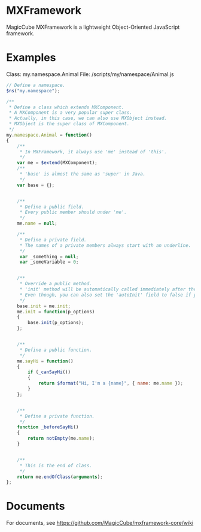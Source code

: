 # MXFramework
MagicCube MXFramework is a lightweight Object-Oriented JavaScript framework.

# Examples
Class: my.namespace.Animal
File:  /scripts/my/namespace/Animal.js
```javascript
// Define a namespace.
$ns("my.namespace");

/**
 * Define a class which extends MXComponent.
 * A MXComponent is a very popular super class.
 * Actually, in this case, we can also use MXObject instead.
 * MXObject is the super class of MXComponent.
 */
my.namespace.Animal = function()
{
	/**
	 * In MXFramework, it always use 'me' instead of 'this'.
	 */
	var me = $extend(MXComponent);
	/**
	 * 'base' is almost the same as 'super' in Java.
	 */
	var base = {};


	/**
	 * Define a public field.
	 * Every public member should under 'me'.
	 */
	me.name = null;

	/**
	 * Define a private field.
	 * The names of a private members always start with an underline.
	 */
	 var _something = null;
	 var _someVariable = 0;


	/**
	 * Override a public method.
	 * 'init' method will be automatically called immediately after the instance is created.
	 * Even though, you can also set the 'autoInit' field to false if you need lazy intialization.
	 */
	base.init = me.init;
	me.init = function(p_options)
	{
		base.init(p_options);
	};


	/**
	 * Define a public function.
	 */
	me.sayHi = function()
	{
		if (_canSayHi())
		{
			return $format("Hi, I'm a {name}", { name: me.name });
		}
	};


	/**
	 * Define a private function.
	 */
	function _beforeSayHi()
	{
		return notEmpty(me.name);
	}


	/**
	 * This is the end of class.
	 */
	return me.endOfClass(arguments);
};
```

# Documents
For documents, see https://github.com/MagicCube/mxframework-core/wiki
